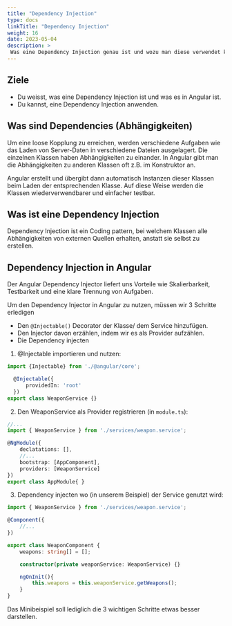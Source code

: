 ```yaml
---
title: "Dependency Injection"
type: docs
linkTitle: "Dependency Injection"
weight: 16
date: 2023-05-04
description: >
 Was eine Dependency Injection genau ist und wozu man diese verwendet kann man hier nachlesen.
---
```

## Ziele
* Du weisst, was eine Dependency Injection ist und was es in Angular ist.
* Du kannst, eine Dependency Injection anwenden.

## Was sind Dependencies (Abhängigkeiten)
Um eine loose Kopplung zu erreichen, werden verschiedene Aufgaben wie das Laden von Server-Daten in verschiedene Dateien ausgelagert. Die einzelnen Klassen haben Abhängigkeiten zu einander. In Angular gibt man die Abhängigkeiten zu anderen Klassen oft z.B. im Konstruktor an.

Angular erstellt und übergibt dann automatisch Instanzen dieser Klassen beim Laden der entsprechenden Klasse.
Auf diese Weise werden die Klassen wiederverwendbarer und einfacher testbar.

## Was ist eine Dependency Injection
Dependency Injection ist ein Coding pattern, bei welchem Klassen alle Abhängigkeiten von externen Quellen erhalten, anstatt sie selbst zu erstellen.

## Dependency Injection in Angular
Der Angular Dependency Injector liefert uns Vorteile wie Skalierbarkeit, Testbarkeit und eine klare Trennung von Aufgaben.

Um den Dependency Injector in Angular zu nutzen, müssen wir 3 Schritte erledigen

* Den `@Injectable()` Decorator der Klasse/ dem Service hinzufügen.
* Den Injector davon erzählen, indem wir es als Provider aufzählen.
* Die Dependency injecten

1. @Injectable importieren und nutzen:
  ```typescript
  import {Injectable} from './@angular/core';

    @Injectable({
        providedIn: 'root'
    })
export class WeaponService {}
  ```
2. Den WeaponService als Provider registrieren (in `module.ts`):
```typescript
//...
import { WeaponService } from './services/weapon.service';

@NgModule({
    declatations: [],
    //...
    bootstrap: [AppComponent],
    providers: [WeaponService]
})
export class AppModule{ }
```
3. Dependency injecten wo (in unserem Beispiel) der Service genutzt wird:
```typescript
import { WeaponService } from './services/weapon.service';

@Component({
    //...
})

export class WeaponComponent {
    weapons: string[] = [];

    constructor(private weaponService: WeaponService) {}

    ngOnInit(){
        this.weapons = this.weaponService.getWeapons();
    }
}
```
Das Minibeispiel soll lediglich die 3 wichtigen Schritte etwas besser darstellen.

